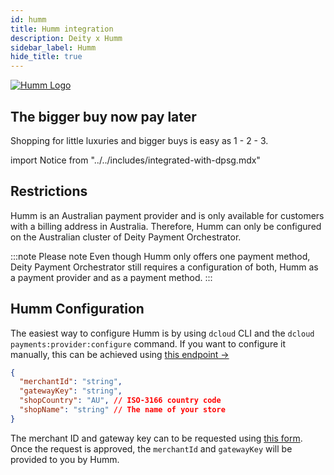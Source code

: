 ```yaml
---
id: humm
title: Humm integration
description: Deity x Humm
sidebar_label: Humm
hide_title: true
---
```

<a href="https://www.shophumm.com/" rel="noreferrer noopener" target="_blank" aria-label="visit the Humm site" className="invert">
  <img src="/docs/img/docs/platform/humm-logo.svg" alt="Humm Logo" className="height80 pb20"/>
</a>

## The bigger buy now pay later
Shopping for little luxuries and bigger buys is easy as 1 - 2 - 3.

import Notice from "../../includes/integrated-with-dpsg.mdx"

<Notice />

## Restrictions

Humm is an Australian payment provider and is only available for customers with a billing address in Australia. Therefore, Humm can only be configured on the Australian cluster of Deity Payment Orchestrator.

:::note Please note
Even though Humm only offers one payment method, Deity Payment Orchestrator still requires a configuration of both, Humm as a payment provider and as a payment method.
:::

## Humm Configuration

The easiest way to configure Humm is by using `dcloud` CLI and the `dcloud payments:provider:configure` command. If you want to configure it manually, this can be achieved using [this endpoint →](https://dpsg.deity.cloud/#/Management/EnvironmentPaymentProviderController_humm_create)

```json
{
  "merchantId": "string",
  "gatewayKey": "string",
  "shopCountry": "AU", // ISO-3166 country code
  "shopName": "string" // The name of your store
}
```


The merchant ID and gateway key can to be requested using [this form](https://docs.shophumm.com.au/request_api.html). Once the request is approved, the `merchantId` and `gatewayKey` will be provided to you by Humm.